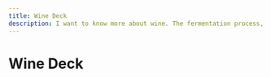 ```yaml
---
title: Wine Deck
description: I want to know more about wine. The fermentation process, the history, the varieties and classifications. This is my attempt to memorize interesting facts and enjoy the experience of wine drinking even more. 🍷
---
```


# Wine Deck
